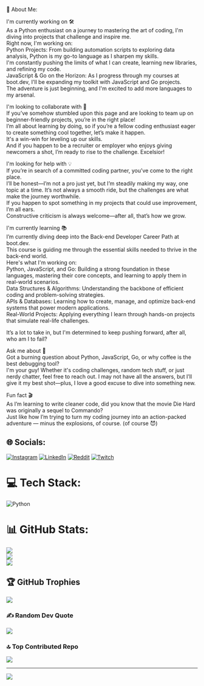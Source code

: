 💫 About Me:

I'm currently working on 🛠️<br>
As a Python enthusiast on a journey to mastering the art of coding, I'm diving into projects that challenge and inspire me.<br>
Right now, I'm working on:<br>
Python Projects: From building automation scripts to exploring data analysis, Python is my go-to language as I sharpen my skills.<br>
I'm constantly pushing the limits of what I can create, learning new libraries, and refining my code.<br>
JavaScript & Go on the Horizon: As I progress through my courses at boot.dev, I'll be expanding my toolkit with JavaScript and Go projects.<br>
The adventure is just beginning, and I'm excited to add more languages to my arsenal.<br>

I'm looking to collaborate with 🤝<br>
If you’ve somehow stumbled upon this page and are looking to team up on beginner-friendly projects, you’re in the right place!<br>
I’m all about learning by doing, so if you’re a fellow coding enthusiast eager to create something cool together, let’s make it happen.<br>
It's a win-win for leveling up our skills.<br>
And if you happen to be a recruiter or employer who enjoys giving newcomers a shot, I’m ready to rise to the challenge. Excelsior!<br>

I'm looking for help with 💡<br>
If you’re in search of a committed coding partner, you’ve come to the right place.<br>
I’ll be honest—I’m not a pro just yet, but I’m steadily making my way, one topic at a time. It’s not always a smooth ride, but the challenges are what make the journey worthwhile.<br>
If you happen to spot something in my projects that could use improvement, I’m all ears.<br>
Constructive criticism is always welcome—after all, that’s how we grow.<br>

I'm currently learning 📚<br>
I’m currently diving deep into the Back-end Developer Career Path at boot.dev.<br>
This course is guiding me through the essential skills needed to thrive in the back-end world.<br>
Here's what I'm working on:<br>
Python, JavaScript, and Go: Building a strong foundation in these languages, mastering their core concepts, and learning to apply them in real-world scenarios.<br>
Data Structures & Algorithms: Understanding the backbone of efficient coding and problem-solving strategies.<br>
APIs & Databases: Learning how to create, manage, and optimize back-end systems that power modern applications.<br>Real-World Projects: Applying everything I learn through hands-on projects that simulate real-life challenges.<br>

It’s a lot to take in, but I'm determined to keep pushing forward, after all, who am I to fail?<br>

Ask me about 🤔<br>
Got a burning question about Python, JavaScript, Go, or why coffee is the best debugging tool?<br>
I'm your guy! Whether it's coding challenges, random tech stuff, or just nerdy chatter, feel free to reach out. I may not have all the answers, but I’ll give it my best shot—plus, I love a good excuse to dive into something new.<br>

Fun fact 🎬<br>
As I’m learning to write cleaner code, did you know that the movie Die Hard was originally a sequel to Commando? <br>
Just like how I’m trying to turn my coding journey into an action-packed adventure — minus the explosions, of course. (оf course 😈)


## 🌐 Socials:
[![Instagram](https://img.shields.io/badge/Instagram-%23E4405F.svg?logo=Instagram&logoColor=white)](https://instagram.com/https://www.instagram.com/bravetrave1er/) [![LinkedIn](https://img.shields.io/badge/LinkedIn-%230077B5.svg?logo=linkedin&logoColor=white)](https://linkedin.com/in/https://www.linkedin.com/in/onetruedan/) [![Reddit](https://img.shields.io/badge/Reddit-%23FF4500.svg?logo=Reddit&logoColor=white)](https://reddit.com/user/https://www.reddit.com/user/bravetrave13r/) [![Twitch](https://img.shields.io/badge/Twitch-%239146FF.svg?logo=Twitch&logoColor=white)](https://twitch.tv/https://www.twitch.tv/bravetrave1er) 

# 💻 Tech Stack:
![Python](https://img.shields.io/badge/python-3670A0?style=for-the-badge&logo=python&logoColor=ffdd54)
# 📊 GitHub Stats:
![](https://github-readme-stats.vercel.app/api?username=th3br4vetrave1er&theme=synthwave&hide_border=false&include_all_commits=true&count_private=true)<br/>
![](https://github-readme-streak-stats.herokuapp.com/?user=th3br4vetrave1er&theme=synthwave&hide_border=false)<br/>
![](https://github-readme-stats.vercel.app/api/top-langs/?username=th3br4vetrave1er&theme=synthwave&hide_border=false&include_all_commits=true&count_private=true&layout=compact)

## 🏆 GitHub Trophies
![](https://github-profile-trophy.vercel.app/?username=th3br4vetrave1er&theme=synthwave&no-frame=false&no-bg=false&margin-w=4)

### ✍️ Random Dev Quote
![](https://quotes-github-readme.vercel.app/api?type=horizontal&theme=radical)

### 🔝 Top Contributed Repo
![](https://github-contributor-stats.vercel.app/api?username=th3br4vetrave1er&limit=5&theme=tokyonight&combine_all_yearly_contributions=true)

---
[![](https://visitcount.itsvg.in/api?id=th3br4vetrave1er&icon=0&color=9)](https://visitcount.itsvg.in)

